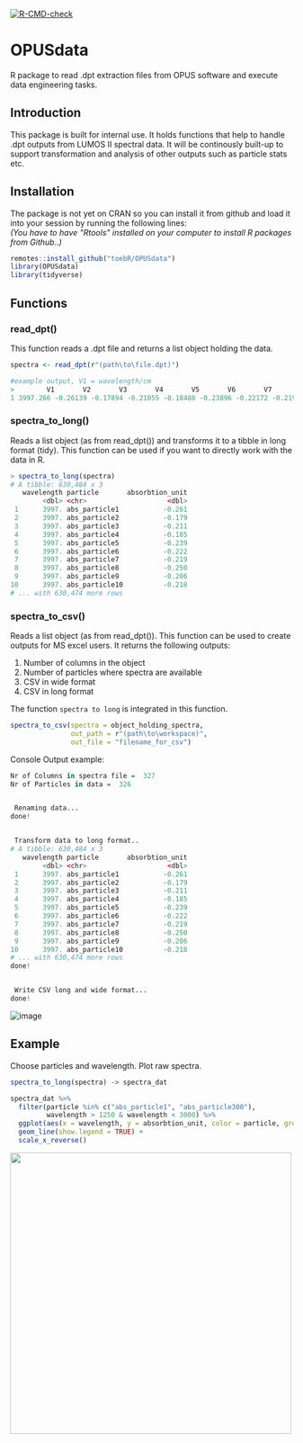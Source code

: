 <!-- badges: start -->
[![R-CMD-check](https://github.com/toebR/OPUSdata/workflows/R-CMD-check/badge.svg)](https://github.com/toebR/OPUSdata/actions)
<!-- badges: end -->


# OPUSdata
R package to read .dpt extraction files from OPUS software and execute data engineering tasks.


## Introduction
This package is built for internal use. It holds functions that help to handle .dpt outputs from LUMOS II spectral data. It will be continously built-up to support transformation and analysis of other outputs such as particle stats etc.

## Installation
The package is not yet on CRAN so you can install it from github and load it into your session by running the following lines:</br>
*(You have to have "Rtools" installed on your computer to install R packages from Github..)*

```r
remotes::install_github("toebR/OPUSdata")
library(OPUSdata)
library(tidyverse)
```

## Functions

### read_dpt()
This function reads a .dpt file and returns a list object holding the data.

```r
spectra <- read_dpt(r"(path\to\file.dpt)")

#example output, V1 = wavelength/cm
>        V1       V2       V3       V4       V5       V6       V7       V8      V9     V10      V11      V12      V13
1 3997.266 -0.26139 -0.17894 -0.21055 -0.18488 -0.23896 -0.22172 -0.21944 -0.2503 -0.2062 -0.21844 -0.24292 -0.06631
```

### spectra_to_long()
Reads a list object (as from read_dpt()) and transforms it to a tibble in long format (tidy). This function can be used if you want to directly work with the data in R.

```r
> spectra_to_long(spectra)
# A tibble: 630,484 x 3
   wavelength particle       absorbtion_unit
        <dbl> <chr>                    <dbl>
 1      3997. abs_particle1           -0.261
 2      3997. abs_particle2           -0.179
 3      3997. abs_particle3           -0.211
 4      3997. abs_particle4           -0.185
 5      3997. abs_particle5           -0.239
 6      3997. abs_particle6           -0.222
 7      3997. abs_particle7           -0.219
 8      3997. abs_particle8           -0.250
 9      3997. abs_particle9           -0.206
10      3997. abs_particle10          -0.218
# ... with 630,474 more rows
```

### spectra_to_csv()
Reads a list object (as from read_dpt()). This function can be used to create outputs for MS excel users.
It returns the following outputs: </br>
1. Number of columns in the object
2. Number of particles where spectra are available
3. CSV in wide format
4. CSV in long format

The function ```spectra to long``` is integrated in this function.

```r
spectra_to_csv(spectra = object_holding_spectra,
               out_path = r"(path\to\workspace)",
               out_file = "filename_for_csv")

```
Console Output example:

```r
Nr of Columns in spectra file =  327
Nr of Particles in data =  326


 Renaming data...
done!


 Transform data to long format..
# A tibble: 630,484 x 3
   wavelength particle       absorbtion_unit
        <dbl> <chr>                    <dbl>
 1      3997. abs_particle1           -0.261
 2      3997. abs_particle2           -0.179
 3      3997. abs_particle3           -0.211
 4      3997. abs_particle4           -0.185
 5      3997. abs_particle5           -0.239
 6      3997. abs_particle6           -0.222
 7      3997. abs_particle7           -0.219
 8      3997. abs_particle8           -0.250
 9      3997. abs_particle9           -0.206
10      3997. abs_particle10          -0.218
# ... with 630,474 more rows
done!


 Write CSV long and wide format...
done!
```
![image](https://user-images.githubusercontent.com/65813696/114616569-4ff72300-9ca7-11eb-93d7-7347ba603b8c.png)



## Example
Choose particles and wavelength. Plot raw spectra.

```r
spectra_to_long(spectra) -> spectra_dat

spectra_dat %>%
  filter(particle %in% c("abs_particle1", "abs_particle300"),
         wavelength > 1250 & wavelength < 3000) %>%
  ggplot(aes(x = wavelength, y = absorbtion_unit, color = particle, group = particle))+
  geom_line(show.legend = TRUE) +
  scale_x_reverse() 
```

<img src="https://user-images.githubusercontent.com/65813696/114616010-a6b02d00-9ca6-11eb-91dd-505154510a36.png"  width="500" height="500" />


